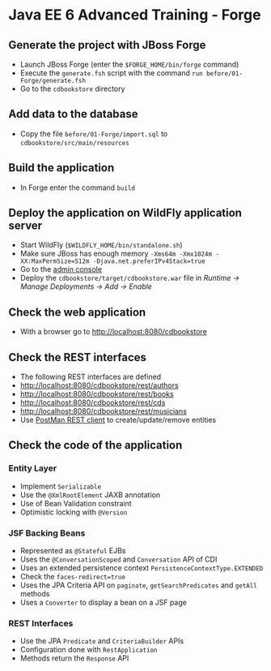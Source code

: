 # Java EE 6 Advanced Training - Forge

## Generate the project with JBoss Forge

* Launch JBoss Forge (enter the `$FORGE_HOME/bin/forge` command)
* Execute the `generate.fsh` script with the command `run before/01-Forge/generate.fsh` 
* Go to the `cdbookstore` directory

## Add data to the database
 
* Copy the file `before/01-Forge/import.sql` to `cdbookstore/src/main/resources`

## Build the application

* In Forge enter the command `build` 

## Deploy the application on WildFly application server

* Start WildFly (`$WILDFLY_HOME/bin/standalone.sh`)
* Make sure JBoss has enough memory `-Xms64m -Xmx1024m -XX:MaxPermSize=512m -Djava.net.preferIPv4Stack=true`
* Go to the [admin console](http://localhost:9990/)
* Deploy the `cdbookstore/target/cdbookstore.war` file in _Runtime -> Manage Deployments -> Add -> Enable_

## Check the web application

* With a browser go to [http://localhost:8080/cdbookstore]()

## Check the REST interfaces

* The following REST interfaces are defined
* [http://localhost:8080/cdbookstore/rest/authors]()
* [http://localhost:8080/cdbookstore/rest/books]()
* [http://localhost:8080/cdbookstore/rest/cds]()
* [http://localhost:8080/cdbookstore/rest/musicians]()
* Use [PostMan REST client](https://chrome.google.com/webstore/detail/postman-rest-client/fdmmgilgnpjigdojojpjoooidkmcomcm) to create/update/remove entities

## Check the code of the application

### Entity Layer

* Implement `Serializable` 
* Use the `@XmlRootElement` JAXB annotation
* Use of Bean Validation constraint
* Optimistic locking with `@Version` 

### JSF Backing Beans

* Represented as `@Stateful` EJBs
* Uses the `@ConversationScoped` and `Conversation` API of CDI
* Uses an extended persistence context `PersistenceContextType.EXTENDED`
* Check the `faces-redirect=true`
* Uses the JPA Criteria API on `paginate`, `getSearchPredicates` and `getAll` methods
* Uses a `Converter` to display a bean on a JSF page

### REST Interfaces

* Use the JPA `Predicate` and `CriteriaBuilder` APIs
* Configuration done with `RestApplication`
* Methods return the `Response` API
